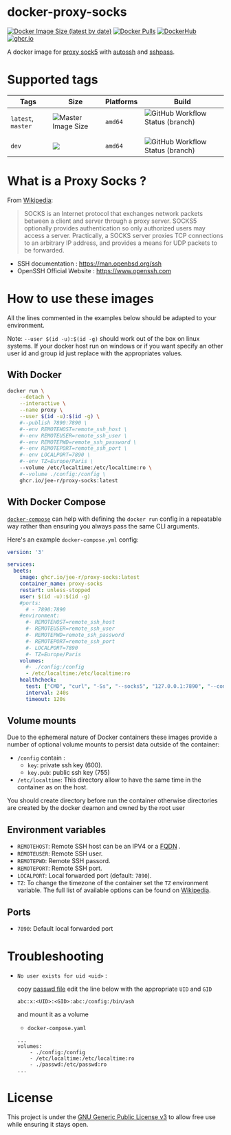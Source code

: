 # docker-proxy-socks

[![Docker Image Size (latest by date)](https://img.shields.io/docker/image-size/j33r/proxy%E2%88%92socks?style=flat-square)](https://microbadger.com/images/j33r/proxy-socks)
[![Docker Pulls](https://img.shields.io/docker/pulls/j33r/proxy%E2%88%92socks?style=flat-square)](https://hub.docker.com/r/j33r/proxy-socks)
[![DockerHub](https://img.shields.io/badge/Dockerhub-j33r/proxy%2D-socks-%232496ED?logo=docker&style=flat-square)](https://hub.docker.com/r/j33r/proxy-socks)
[![ghcr.io](https://img.shields.io/badge/ghrc%2Eio-jee%2D-r/proxy%2D-socks-%232496ED?logo=github&style=flat-square)](https://ghcr.io/jee-r/proxy-socks)

A docker image for [proxy sock5](https://en.wikipedia.org/wiki/SOCKS#SOCKS5) with [autossh](https://man.archlinux.org/man/autossh.1) and [sshpass](https://man.archlinux.org/man/sshpass.1).


# Supported tags

| Tags | Size | Platforms | Build |
|-|-|-|-|
| `latest`, `master` | ![Master Image Size](https://img.shields.io/docker/image-size/j33r/proxy-socks/latest?style=flat-square) | `amd64` | ![GitHub Workflow Status (branch)](https://img.shields.io/github/workflow/status/jee-r/docker-proxy/Deploy/master?style=flat-square) 
| `dev` | ![](https://img.shields.io/docker/image-size/j33r/proxy-socks/dev?style=flat-square)  | `amd64`| ![GitHub Workflow Status (branch)](https://img.shields.io/github/workflow/status/jee-r/docker-proxy-socks/Deploy/dev?style=flat-square)

# What is a Proxy Socks ?

From [Wikipedia](https://wikipedia.org/wiki/SOCKS):

> SOCKS is an Internet protocol that exchanges network packets between a client and server through a proxy server. SOCKS5 optionally provides authentication so only authorized users may access a server. Practically, a SOCKS server proxies TCP connections to an arbitrary IP address, and provides a means for UDP packets to be forwarded.

- SSH documentation : https://man.openbsd.org/ssh 
- OpenSSH Official Website : https://www.openssh.com

# How to use these images

All the lines commented in the examples below should be adapted to your environment. 

Note: `--user $(id -u):$(id -g)` should work out of the box on linux systems. If your docker host run on windows or if you want specify an other user id and group id just replace with the appropriates values.


## With Docker

```bash
docker run \
    --detach \
    --interactive \
    --name proxy \
    --user $(id -u):$(id -g) \
    #--publish 7890:7890 \
    #--env REMOTEHOST=remote_ssh_host \
    #--env REMOTEUSER=remote_ssh_user \
    #--env REMOTEPWD=remote_ssh_password \
    #--env REMOTEPORT=remote_ssh_port \
    #--env LOCALPORT=7890 \
    #--env TZ=Europe/Paris \
    --volume /etc/localtime:/etc/localtime:ro \
    #--volume ./config:/config \
    ghcr.io/jee-r/proxy-socks:latest
```

## With Docker Compose

[`docker-compose`](https://docs.docker.com/compose/) can help with defining the `docker run` config in a repeatable way rather than ensuring you always pass the same CLI arguments.

Here's an example `docker-compose.yml` config:

```yaml
version: '3'

services:
  beets:
    image: ghcr.io/jee-r/proxy-socks:latest
    container_name: proxy-socks
    restart: unless-stopped
    user: $(id -u):$(id -g)
    #ports:
      # - 7890:7890
    #environment:
      #- REMOTEHOST=remote_ssh_host
      #- REMOTEUSER=remote_ssh_user
      #- REMOTEPWD=remote_ssh_password
      #- REMOTEPORT=remote_ssh_port
      #- LOCALPORT=7890
      #- TZ=Europe/Paris
    volumes:
      #- ./config:/config
      - /etc/localtime:/etc/localtime:ro
    healthcheck:
      test: ["CMD", "curl", "-Ss", "--socks5", "127.0.0.1:7890", "--connect-timeout", "100", "--max-time", "119", "https://ifconfig.co"]
      interval: 240s
      timeout: 120s
```

## Volume mounts

Due to the ephemeral nature of Docker containers these images provide a number of optional volume mounts to persist data outside of the container:

- `/config` contain : 
  - `key`: private ssh key (600).
  - `key.pub`: public ssh key (755)
- `/etc/localtime`: This directory allow to have the same time in the container as on the host.

You should create directory before run the container otherwise directories are created by the docker deamon and owned by the root user

## Environment variables

- `REMOTEHOST`: Remote SSH host can be an IPV4 or a [FQDN](https://wikipedia.org/wiki/Fully_qualified_domain_name) . 
- `REMOTEUSER`: Remote SSH user.
- `REMOTEPWD`: Remote SSH passord.
- `REMOTEPORT`: Remote SSH port.
- `LOCALPORT`: Local forwarded port (default: `7890`).
- `TZ`: To change the timezone of the container set the `TZ` environment variable. The full list of available options can be found on [Wikipedia](https://en.wikipedia.org/wiki/List_of_tz_database_time_zones).

## Ports

- `7890`: Default local forwarded port 

# Troubleshooting

- `No user exists for uid <uid>` :
  
  copy [passwd file](/rootfs/etc/passwd) edit the line below with the appropriate `UID` and `GID` 
  ```
  abc:x:<UID>:<GID>:abc:/config:/bin/ash
  ```

  and mount it as a volume

  * `docker-compose.yaml`
  ```
  ...
  volumes:
      - ./config:/config
      - /etc/localtime:/etc/localtime:ro
      - ./passwd:/etc/passwd:ro
  ...
  ```
# License

This project is under the [GNU Generic Public License v3](/LICENSE) to allow free use while ensuring it stays open.
